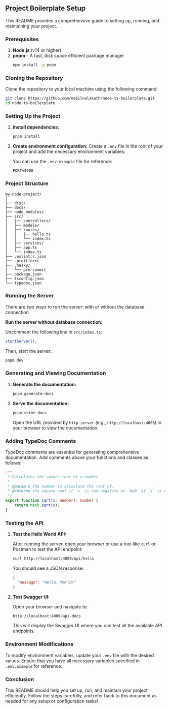 ## Project Boilerplate Setup

This README provides a comprehensive guide to setting up, running, and maintaining your project.

### Prerequisites

1. **Node.js** (v14 or higher)
2. **pnpm** - A fast, disk space efficient package manager
   ```sh
   npm install -g pnpm
   ```

### Cloning the Repository

Clone the repository to your local machine using the following command:

```sh
git clone https://github.com/nabilnalakath/node-ts-boilerplate.git
cd node-ts-boilerplate
```

### Setting Up the Project

1. **Install dependencies:**
   ```sh
   pnpm install
   ```

2. **Create environment configuration:**
   Create a `.env` file in the root of your project and add the necessary environment variables:

   You can use the `.env.example` file for reference:

   ```env
   PORT=4000
   ```

### Project Structure

```
my-node-project/
│
├── dist/
├── docs/
├── node_modules/
├── src/
│   ├── controllers/
│   ├── models/
│   ├── routes/
│   │   ├── hello.ts
│   │   └── index.ts
│   ├── services/
│   ├── app.ts
│   └── index.ts
├── .eslintrc.json
├── .prettierrc
├── .husky/
│   └── pre-commit
├── package.json
├── tsconfig.json
└── typedoc.json
```

### Running the Server

There are two ways to run the server: with or without the database connection.

**Run the server without database connection:**

   Uncomment the following line in `src/index.ts`:

   ```typescript
   startServer();
   ```

   Then, start the server:

   ```sh
   pnpm dev
   ```

### Generating and Viewing Documentation

1. **Generate the documentation:**

   ```sh
   pnpm generate-docs
   ```

2. **Serve the documentation:**

   ```sh
   pnpm serve-docs
   ```

   Open the URL provided by `http-server` (e.g., `http://localhost:4005`) in your browser to view the documentation.

### Adding TypeDoc Comments

TypeDoc comments are essential for generating comprehensive documentation. Add comments above your functions and classes as follows:

```typescript
/**
 * Calculates the square root of a number.
 *
 * @param x the number to calculate the root of.
 * @returns the square root if `x` is non-negative or `NaN` if `x` is negative.
 */
export function sqrt(x: number): number {
    return Math.sqrt(x);
}
```

### Testing the API

1. **Test the Hello World API:**

   After running the server, open your browser or use a tool like `curl` or Postman to test the API endpoint:

   ```sh
   curl http://localhost:4000/api/hello
   ```

   You should see a JSON response:

   ```json
   {
     "message": "Hello, World!"
   }
   ```

2. **Test Swagger UI:**

   Open your browser and navigate to:

   ```sh
   http://localhost:4000/api-docs
   ```

   This will display the Swagger UI where you can test all the available API endpoints.

### Environment Modifications

To modify environment variables, update your `.env` file with the desired values. Ensure that you have all necessary variables specified in `.env.example` for reference.

### Conclusion

This README should help you set up, run, and maintain your project efficiently. Follow the steps carefully, and refer back to this document as needed for any setup or configuration tasks!
